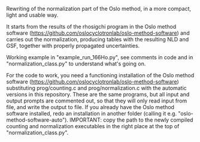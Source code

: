 Rewriting of the normalization part of the Oslo method, in a more compact, light and usable way.

It starts from the results of the rhosigchi program in the Oslo method software (https://github.com/oslocyclotronlab/oslo-method-software) and carries out the normalization, producing tables with the resulting NLD and GSF, together with properly propagated uncertainties.

Working example in "example_run_166Ho.py", see comments in code and in "normalization_class.py" to understand what's going on.

For the code to work, you need a functioning installation of the Oslo method software (https://github.com/oslocyclotronlab/oslo-method-software) substituting prog/counting.c and prog/normalization.c with the automatic versions in this repository. These are the same programs, but all input and output prompts are commented out, so that they will only read input from file, and write the output to file. If you already have the Oslo method software installed, redo an installation in another folder (calling it e.g. "oslo-method-software-auto"). IMPORTANT: copy the path to the newly compiled counting and normalization executables in the right place at the top of "normalization_class.py".
